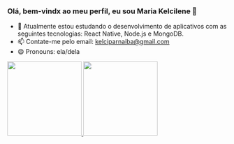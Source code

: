 ### Olá, bem-vindx ao meu perfil, eu sou Maria Kelcilene 👋


- 🌱 Atualmente estou estudando o desenvolvimento de aplicativos com as seguintes tecnologias: React Native, Node.js e MongoDB.
- 📫 Contate-me pelo email: kelciparnaiba@gmail.com
- 😄 Pronouns: ela/dela
<div>
  <a href="https://github.com/KelcileneBispo">
    <img height="170em" src="https://github-readme-stats.vercel.app/api?username=KelcileneBispo&show_icons=true&theme=radical" />
     <img height="170em" src="https://github-readme-stats.vercel.app/api/top-langs/?username=KelcileneBispo&layout=compact&theme=radical" />
</div>





